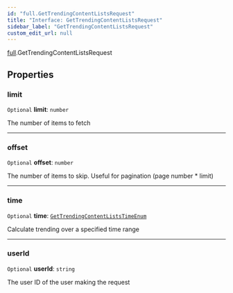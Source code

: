 ```yaml
---
id: "full.GetTrendingContentListsRequest"
title: "Interface: GetTrendingContentListsRequest"
sidebar_label: "GetTrendingContentListsRequest"
custom_edit_url: null
---
```


[full](../namespaces/full.md).GetTrendingContentListsRequest

## Properties

### limit

 `Optional` **limit**: `number`

The number of items to fetch

___

### offset

 `Optional` **offset**: `number`

The number of items to skip. Useful for pagination (page number * limit)

___

### time

 `Optional` **time**: [`GetTrendingContentListsTimeEnum`](../enums/full.GetTrendingContentListsTimeEnum.md)

Calculate trending over a specified time range

___

### userId

 `Optional` **userId**: `string`

The user ID of the user making the request
